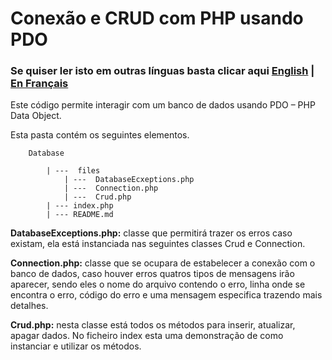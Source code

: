 # Conexão e CRUD com PHP usando PDO

### Se quiser ler isto em outras línguas basta clicar aqui [English](https://github.com/DiegoFirmiano/database/blob/master/README.md) | [En Français](https://github.com/DiegoFirmiano/database/blob/master/README.fr.md)

Este código permite interagir com um banco de dados usando PDO – PHP Data Object.

Esta pasta contém os seguintes elementos.

        Database

            | ---  files
                | ---  DatabaseEcxeptions.php
                | ---  Connection.php
                | ---  Crud.php
            | --- index.php
            | --- README.md

**DatabaseExceptions.php:** classe que permitirá trazer os erros caso existam, ela está instanciada nas seguintes classes Crud e Connection.

**Connection.php:** classe que se ocupara de estabelecer a conexão com o banco de dados, caso houver erros quatros tipos de mensagens irão aparecer, sendo eles o nome do arquivo contendo o erro, linha onde se encontra o erro, código do erro e uma mensagem especifica trazendo mais detalhes.

**Crud.php:** nesta classe está todos os métodos para inserir, atualizar, apagar dados. No ficheiro index esta uma demonstração de como instanciar e utilizar os métodos. 
